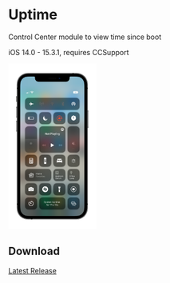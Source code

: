 # Uptime
Control Center module to view time since boot

iOS 14.0 - 15.3.1, requires CCSupport

<img src="preview.png" style="width: 35%; height: 35%;">

## Download
[Latest Release](https://github.com/MTACS/uptime/releases/tag/1.0)
